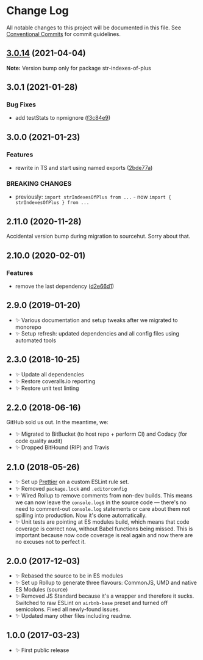 # Change Log

All notable changes to this project will be documented in this file.
See [Conventional Commits](https://conventionalcommits.org) for commit guidelines.

## [3.0.14](https://github.com/codsen/codsen/compare/str-indexes-of-plus@3.0.13...str-indexes-of-plus@3.0.14) (2021-04-04)

**Note:** Version bump only for package str-indexes-of-plus





## 3.0.1 (2021-01-28)

### Bug Fixes

- add testStats to npmignore ([f3c84e9](https://github.com/codsen/codsen/commit/f3c84e95afc5514214312f913692d85b2e12eb29))

## 3.0.0 (2021-01-23)

### Features

- rewrite in TS and start using named exports ([2bde77a](https://github.com/codsen/codsen/commit/2bde77abe537122e26a85491345f0285f7fe9495))

### BREAKING CHANGES

- previously: `import strIndexesOfPlus from ...` - now `import { strIndexesOfPlus } from ...`

## 2.11.0 (2020-11-28)

Accidental version bump during migration to sourcehut. Sorry about that.

## 2.10.0 (2020-02-01)

### Features

- remove the last dependency ([d2e66d1](https://gitlab.com/codsen/codsen/commit/d2e66d1c7c82bbf18cf2d4e4c01d4299f75092ce))

## 2.9.0 (2019-01-20)

- ✨ Various documentation and setup tweaks after we migrated to monorepo
- ✨ Setup refresh: updated dependencies and all config files using automated tools

## 2.3.0 (2018-10-25)

- ✨ Update all dependencies
- ✨ Restore coveralls.io reporting
- ✨ Restore unit test linting

## 2.2.0 (2018-06-16)

GitHub sold us out. In the meantime, we:

- ✨ Migrated to BitBucket (to host repo + perform CI) and Codacy (for code quality audit)
- ✨ Dropped BitHound (RIP) and Travis

## 2.1.0 (2018-05-26)

- ✨ Set up [Prettier](https://prettier.io) on a custom ESLint rule set.
- ✨ Removed `package.lock` and `.editorconfig`
- ✨ Wired Rollup to remove comments from non-dev builds. This means we can now leave the `console.log`s in the source code — there's no need to comment-out `console.log` statements or care about them not spilling into production. Now it's done automatically.
- ✨ Unit tests are pointing at ES modules build, which means that code coverage is correct now, without Babel functions being missed. This is important because now code coverage is real again and now there are no excuses not to perfect it.

## 2.0.0 (2017-12-03)

- ✨ Rebased the source to be in ES modules
- ✨ Set up Rollup to generate three flavours: CommonJS, UMD and native ES Modules (source)
- ✨ Removed JS Standard because it's a wrapper and therefore it sucks. Switched to raw ESLint on `airbnb-base` preset and turned off semicolons. Fixed all newly-found issues.
- ✨ Updated many other files including readme.

## 1.0.0 (2017-03-23)

- ✨ First public release
